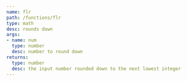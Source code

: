 ```yaml
---
name: flr
path: /functions/flr
type: math
desc: rounds down
args:
- name: num
  type: number
  desc: number to round down
returns:
  type: number
  desc: the input number rounded down to the next lowest integer
---
```


